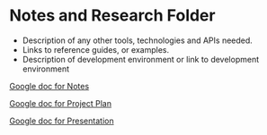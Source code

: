 # Notes and Research Folder

- Description of any other tools, technologies and APIs needed.  
- Links to reference guides, or examples.
- Description of development environment or link to development environment

[Google doc for Notes](https://docs.google.com/document/d/1dUMH5FAeS_ohzD7ianLb492DOmNl5xrXdPBPkKAspvU/edit#heading=h.79xi2gwsqerc) 

[Google doc for Project Plan](https://docs.google.com/document/d/1RMRd8Sl1zpdAZKHBl-8mUjWSg_F9NZ9YH5RqumBSfo4/edit)

[Google doc for Presentation](https://docs.google.com/presentation/d/1J9KTcRJqawOSacBjhShD9v1hw2ksREMgL5PCqNgUsuo/edit#slide=id.p) 

